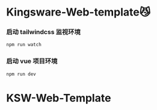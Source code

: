 # Kingsware-Web-template😼

### 启动 tailwindcss 监视环境

```bash
npm run watch
```

### 启动 vue 项目环境

```bash
npm run dev
```
# KSW-Web-Template
